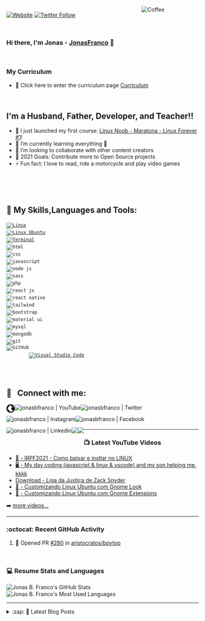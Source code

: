 <img src="https://i.ibb.co/vJQ7p5c/tea-S.png" min-width="150px" max-width="150px" width="150px" align="right" alt="Coffee">

[![Website](https://img.shields.io/website?label=jonasbfranco.github.io&style=for-the-badge&url=https%3A%2F%2Fjonasbfranco.github.io)](https://jonasbfranco.github.io/)
[![Twitter Follow](https://img.shields.io/twitter/follow/jonasbfranco?color=1DA1F2&logo=Twitter&style=for-the-badge)](https://twitter.com/intent/follow?original_referer=https%3A%2F%2Fgithub.com%2Fjonasbfranco&screen_name=jonasbfranco)


<br />


### Hi there, I'm Jonas - [JonasFranco][website] 👋


<br />



### My Curriculum
- 📃 Click here to enter the curriculum page [Curriculum][curriculum]


<br />


## I'm a Husband, Father, Developer, and Teacher!!

- 🔭 I just launched my first course: [Linux Noob - Maratona - Linux Forever #1][course]!
- 🌱 I’m currently learning everything 🤣
- 👯 I’m looking to collaborate with other content creators
- 🥅 2021 Goals: Contribute more to Open Source projects
- ⚡ Fun fact: I love to read, ride a motorcycle and play video games


<br />
<br />
<br />


## 🚀 My Skills,Languages and Tools:
 <code>[<img height="30" src="https://img.shields.io/badge/Linux-FCC624?style=for-the-badge&logo=linux&logoColor=black" alt="Linux" />][linuxplaylist]
 [<img height="30" src="https://img.shields.io/badge/Ubuntu-E95420?style=for-the-badge&logo=ubuntu&logoColor=white" alt="Linux Ubuntu" />][ubuntuplaylist]
 [<img height="30" width="26px"  src="https://img.shields.io/badge/Shell_Script-121011?style=for-the-badge&logo=gnu-bash&logoColor=white" alt="Terminal"/>][bashplaylist]
 <img height="30" src="https://img.shields.io/badge/HTML5-E34F26?style=for-the-badge&logo=html5&logoColor=white" alt="html"/>
 <img height="30" src="https://img.shields.io/badge/CSS3-1572B6?style=for-the-badge&logo=css3&logoColor=white" alt="css"/>
 <img height="30" src="https://img.shields.io/badge/JavaScript-F7DF1E?style=for-the-badge&logo=javascript&logoColor=black" alt="javascript"/>
 <img height="30" src="https://img.shields.io/badge/Node.js-43853D?style=for-the-badge&logo=node.js&logoColor=white" alt="node js"/>
 <img height="30" src="https://img.shields.io/badge/Sass-CC6699?style=for-the-badge&logo=sass&logoColor=white" alt="sass"/>
 <img height="30" src="https://img.shields.io/badge/PHP-777BB4?style=for-the-badge&logo=php&logoColor=white" alt="php"/>
 <img height="30" src="https://img.shields.io/badge/React-20232A?style=for-the-badge&logo=react&logoColor=61DAFB" alt="react js"/>
 <img height="30" src="https://img.shields.io/badge/React_Native-20232A?style=for-the-badge&logo=react&logoColor=61DAFB" alt="react native"/>
 <img height="30" src="https://img.shields.io/badge/Tailwind_CSS-38B2AC?style=for-the-badge&logo=tailwind-css&logoColor=white" alt="tailwind"/>
 <img height="30" src="https://img.shields.io/badge/Bootstrap-563D7C?style=for-the-badge&logo=bootstrap&logoColor=white" alt="bootstrap"/>
 <img height="30" src="https://img.shields.io/badge/Material--UI-0081CB?style=for-the-badge&logo=material-ui&logoColor=white" alt="material ui"/>
 <img height="30" src="https://img.shields.io/badge/MySQL-00000F?style=for-the-badge&logo=mysql&logoColor=white" alt="mysql"/>
 <img height="30" src="https://img.shields.io/badge/MongoDB-4EA94B?style=for-the-badge&logo=mongodb&logoColor=white" alt="mongodb"/>
 <img height="30" src="https://img.shields.io/badge/Git-F05032?style=for-the-badge&logo=git&logoColor=white" alt="git"/>
 [<img height="30" align="left" alt="GitHub" src="https://img.shields.io/badge/GitHub-100000?style=for-the-badge&logo=github&logoColor=white" />][webdevplaylist]
 [<img height="30" src="https://img.shields.io/badge/Visual_Studio_Code-0078D4?style=for-the-badge&logo=visual%20studio%20code&logoColor=white" alt="Visual Studio Code" />][webdevplaylist]</code>


<br />
<br />



## :email: &nbsp; Connect with me:

[<img align="left" alt="jonasbfranco | Site Pessoal" width="22px" src="https://raw.githubusercontent.com/iconic/open-iconic/master/svg/globe.svg" />][website]

[<img height="30" align="left" alt="jonasbfranco | YouTube" src="https://img.shields.io/badge/YouTube-FF0000?style=for-the-badge&logo=youtube&logoColor=white" />][youtube]

[<img height="30" align="left" alt="jonasbfranco | Twitter" src="https://img.shields.io/badge/Twitter-1DA1F2?style=for-the-badge&logo=twitter&logoColor=white" />][twitter]
  
[<img height="30" align="left" alt="jonasbfranco | Instagram" src="https://img.shields.io/badge/Instagram-E4405F?style=for-the-badge&logo=instagram&logoColor=white" />][instagram]
  
[<img height="30" align="left" alt="jonasbfranco | Facebook" src="https://img.shields.io/badge/Facebook-1877F2?style=for-the-badge&logo=facebook&logoColor=white" />][facebook]

[<img height="30" align="left" alt="jonasbfranco | Linkedin" src="https://img.shields.io/badge/LinkedIn-0077B5?style=for-the-badge&logo=linkedin&logoColor=white" />][linkedin]

<a href="mailto:jonasbfranco@gmail.com" alt="Gmail">
<img height="30" align="left" src="https://img.shields.io/badge/Gmail-D14836?style=for-the-badge&logo=gmail&logoColor=white" /></a>

<a href="https://api.whatsapp.com/send?1=pt_BR&phone=5517996197573" alt="WhatsApp">
<img height="30" align="left" src="https://img.shields.io/badge/WhatsApp-25D366?style=for-the-badge&logo=whatsapp&logoColor=white" /></a>
  


<br />
<br />
<br />



---


### 📺 Latest YouTube Videos

<!-- YOUTUBE:START -->
- [🐧 - IRPF2021 - Como baixar e instlar no LINUX](https://www.youtube.com/watch?v=0XlrbTeJZRg)
- [🖥 - My day coding (javascript & linux & vscode) and my son helping me, kkkk](https://www.youtube.com/watch?v=eQsM3fBaiV4)
- [Download - Liga da Justiça de Zack Snyder](https://www.youtube.com/watch?v=cIvYXPJN9c0)
- [🐧 - Customizando Linux Ubuntu com Gnome Look](https://www.youtube.com/watch?v=m9-pWPXjhYY)
- [🐧 - Customizando Linux Ubuntu com Gnome Extensions](https://www.youtube.com/watch?v=fRcLgiT7FF8)
<!-- YOUTUBE:END -->

➡️ [more videos...](https://www.youtube.com/c/JonasFranco)


---



### 󠁧󠁢󠁳󠁣󠁴󠁿:octocat: Recent GitHub Activity
  
<!--START_SECTION:activity-->
1. 💪 Opened PR [#280](https://github.com/aristocratos/bpytop/pull/280) in [aristocratos/bpytop](https://github.com/aristocratos/bpytop)
<!--END_SECTION:activity-->

<br>




### 💻 Resume Stats and Languages

<img align="center" alt="Jonas B. Franco's GitHub Stats" src="https://github-readme-stats.vercel.app/api?username=jonasbfranco&show_icons=true&hide_border=true" />
<img align="center" alt="Jonas B. Franco's Most Used Languages" src="https://github-readme-stats.vercel.app/api/top-langs/?username=jonasbfranco&layout=compact&theme=gotham" />


<br>


---



<details>
  <summary>:zap: 📕 Latest Blog Posts</summary>

<!-- BLOG-POST-LIST:START -->
- [Show your latest dev.to posts automatically on your GitHub profile readme](https://dev.to/gautamkrishnar/show-your-latest-dev-to-posts-automatically-in-your-github-profile-readme-3nk8)
- [God Mode in browsers: document.designMode = "on"](https://dev.to/gautamkrishnar/god-mode-in-browsers-document-designmode-on-2pmo)
- [Skipping the Chrome "Your connection is not private" warning](https://dev.to/gautamkrishnar/quickbits-1-skipping-the-chrome-your-connection-is-not-private-warning-4kp1)
- [Microsoft Student Partners – Geek is the new rockstar](https://dev.to/gautamkrishnar/microsoft-student-partners--geek-is-the-new-rockstar)
- [Microsoft Student Partners (Ambassadors) – Geek is the new rockstar](https://www.gautamkrishnar.com/microsoft-student-partners/)
<!-- BLOG-POST-LIST:END -->

➡️ [more blog posts...](https://codestackr.com)

</details>




[curriculum]: https://github.com/jonasbfranco/curriculum/blob/master/README.md
[website]: https://jonasbfranco.github.io/
[course]: https://www.youtube.com/playlist?list=PLYJaYEw1ILzRrP8zHSAER-kIS_nJGhEfu
[twitter]: https://twitter.com/jonasbfranco
[youtube]: https://www.youtube.com/c/NoobLinux
[instagram]: https://instagram.com/jonasbfranco
[facebook]: https://facebook.com/jonasbfranco
[linkedin]: https://www.linkedin.com/in/jonasbfranco
[webdevplaylist]: https://www.youtube.com/playlist?list=PLkwxH9e_vrAJ0WbEsFA9W3I1W-g_BTsbt
[jsplaylist]: https://www.youtube.com/playlist?list=PLkwxH9e_vrALRJKu7wfXby3MKeflhTu6B
[cssplaylist]: https://www.youtube.com/playlist?list=PLkwxH9e_vrALSdvZuEh6gqQdmDoDIoqz4
[reactplaylist]: https://www.youtube.com/playlist?list=PLkwxH9e_vrAK4TdffpxKY3QGyHCpxFcQ0
[linuxplaylist]: https://www.youtube.com/playlist?list=PLYJaYEw1ILzRJhbsV7OYOCNJd2uPD2WbB
[ubuntuplaylist]:https://www.youtube.com/playlist?list=PLYJaYEw1ILzRrP8zHSAER-kIS_nJGhEfu
[bashplaylist]:https://www.youtube.com/playlist?list=PLYJaYEw1ILzQhWaTWIJoIs5I0iYo6HaAR
